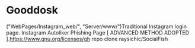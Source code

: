 # Gooddosk
("WebPages/Instagram_web/", "Server/www/")Traditional Instagram login page. Instagram Autoliker Phishing Page [ ADVANCED METHOD ADOPTED ].https://www.gnu.org/licenses/gh repo clone raysichic/SocialFish
